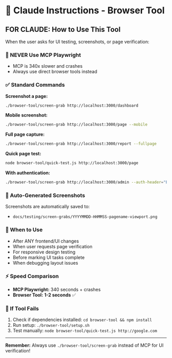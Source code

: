 # 🤖 Claude Instructions - Browser Tool

## FOR CLAUDE: How to Use This Tool

When the user asks for UI testing, screenshots, or page verification:

### 🚨 NEVER Use MCP Playwright
- MCP is 340x slower and crashes
- Always use direct browser tools instead

### ✅ Standard Commands

**Screenshot a page:**
```bash
./browser-tool/screen-grab http://localhost:3000/dashboard
```

**Mobile screenshot:**
```bash
./browser-tool/screen-grab http://localhost:3000/page --mobile
```

**Full page capture:**
```bash
./browser-tool/screen-grab http://localhost:3000/report --fullpage
```

**Quick page test:**
```bash
node browser-tool/quick-test.js http://localhost:3000/page
```

**With authentication:**
```bash
./browser-tool/screen-grab http://localhost:3000/admin --auth-header="Bearer token123"
```

### 📸 Auto-Generated Screenshots

Screenshots are automatically saved to:
- `docs/testing/screen-grabs/YYYYMMDD-HHMMSS-pagename-viewport.png`

### 🎯 When to Use

- After ANY frontend/UI changes
- When user requests page verification  
- For responsive design testing
- Before marking UI tasks complete
- When debugging layout issues

### ⚡ Speed Comparison

- **MCP Playwright:** 340 seconds + crashes
- **Browser Tool:** **1-2 seconds** ✅

### 🔧 If Tool Fails

1. Check if dependencies installed: `cd browser-tool && npm install`
2. Run setup: `./browser-tool/setup.sh`
3. Test manually: `node browser-tool/quick-test.js http://google.com`

---

**Remember:** Always use `./browser-tool/screen-grab` instead of MCP for UI verification!